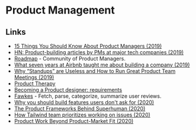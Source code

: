 # Product Management

## Links

- [15 Things You Should Know About Product Managers (2019)](https://medium.com/@johnpcutler/15-things-you-should-know-about-product-managers-f488513d246)
- [HN: Product-building articles by PMs at major tech companies (2019)](https://news.ycombinator.com/item?id=19047384)
- [Roadmap](https://www.roadmap.com/) - Community of Product Managers.
- [What seven years at Airbnb taught me about building a company (2019)](https://medium.com/@lennysan/what-seven-years-at-airbnb-taught-me-about-building-a-company-e1d035d49c56)
- [Why “Standups” are Useless and How to Run Great Product Team Meetings (2019)](https://medium.com/unusual-ventures/why-standups-are-useless-and-how-to-run-great-product-team-meetings-278f000ea64f)
- [Product Therapy](https://www.youtube.com/channel/UCpT8mlqE8ylJWAU4IwhlSLQ/videos)
- [Becoming a Product designer: requirements](https://paper.dropbox.com/published/Becoming-a-Product-designer-requirements--A0PVM2RsR_29DRQYM6HzbbB5Bg-T2TC8MP45MlCG7sqrPhofQw)
- [Fawkes](https://github.com/intuit/fawkes) - Fetch, parse, categorize, summarize user reviews.
- [Why you should build features users don't ask for (2020)](https://pitch.com/blog/why-you-should-develop-features-people-dont-ask-for)
- [The Product Frameworks Behind Superhuman (2020)](https://www.nfx.com/post/superhuman-product-frameworks/)
- [How Tailwind team prioritizes working on issues (2020)](https://public.3.basecamp.com/p/toAcDMxu8Fvq2yMfd2azTuaV)
- [Product Work Beyond Product-Market Fit (2020)](https://www.reforge.com/blog/product-work-beyond-product-market-fit)
